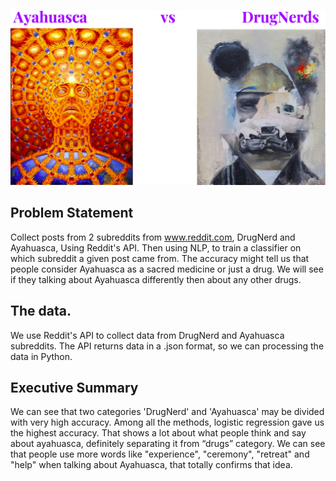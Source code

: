 ![Ayahuasca vs Drugs](./Visualizations/Aya.png)


## Problem Statement
Collect posts from 2 subreddits from www.reddit.com, DrugNerd and Ayahuasca, Using Reddit's API. Then using NLP, to train a classifier on which subreddit a given post came from. The accuracy might tell us that people consider Ayahuasca as a sacred medicine or just a drug. We will see if they talking about Ayahuasca differently then about any other drugs.


## The data.
We use Reddit's API to collect data from DrugNerd and Ayahuasca subreddits. The API returns data in a .json format, so we can processing the data in Python. 


## Executive Summary

We can see that two categories 'DrugNerd' and 'Ayahuasca' may be divided with very high accuracy. Among all the methods, logistic regression gave us the highest accuracy. That shows a lot about what people think and say about ayahuasca, definitely separating it from “drugs” category. We can see that people use more words like "experience", "ceremony", "retreat" and "help" when talking about Ayahuasca, that totally confirms that idea.
